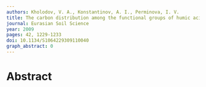 ```yaml
---
authors: Kholodov, V. A., Konstantinov, A. I., Perminova, I. V.
title: The carbon distribution among the functional groups of humic acids isolated by sequential alkaline extraction from gray forest soil
journal: Eurasian Soil Science
year: 2009
pages: 42, 1229-1233
doi: 10.1134/S1064229309110040
graph_abstract: 0
---
```


# Abstract 

 